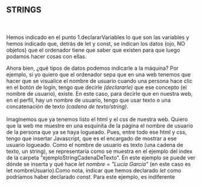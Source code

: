 <h2>STRINGS</h2>
<br>
<br>
Hemos indicado en el punto 1.declararVariables lo que son las variables y hemos indicado que, detrás de let y const, se indican los datos (ojo, NO objetos) que el ordenador tiene que saber que existen para que luego podamos hacer cosas con ellas. 

Ahora bien, ¿qué tipos de datos podemos indicarle a la máquina? Por ejemplo, si yo quiero que el ordenador sepa que en una web tenemos que hacer que se visualice el nombre de usuario cuando una persona hace clic en el botón de login, tengo que decirle <i>(declararle)</i> que ese concepto (el nombre de usuario), existe. En este caso, para decirle que en nuestra web, en el perfil, hay un nombre de usuario, tengo que usar texto o una concatenación de texto <i>(cadena de texto/string)</i>.
<br>
<br>
Imaginemos que ya tenemos listo el html y el css de nuestra web. Quiero que la web me muestre en una esquinita de la página el nombre de usuario de la persona que ya se haya logueado. Pues, entre todo ese html y css, tengo que insertar Javascript, que es el encargado de mostrar a ese usuario logueado. Como el nombre de usuario es texto (una cadena de texto, un string), se representaría como se muestra en el ejemplo del index de la carpeta "ejemploStringCadenaDeTexto". En este ejemplo se puede ver dónde se inserta y qué hace <i>let nombre = "Lucía García"</i> (en este caso es let nombreUsuario).Como nota, indicar que hemos declarado <i>let</i> como podríamos haber declarado <i>const</i>. Para este ejemplo, es indiferente 

